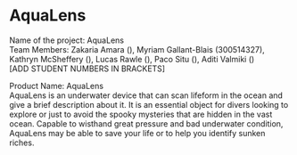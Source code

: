 # AquaLens
Name of the project: AquaLens  
Team Members: Zakaria Amara (), Myriam Gallant-Blais (300514327), Kathryn McSheffery (), Lucas Rawle (), Paco Situ (), Aditi Valmiki ()  
[ADD STUDENT NUMBERS IN BRACKETS]  

Product Name: AquaLens  
AquaLens is an underwater device that can scan lifeform in the ocean and give a brief description about it. It is an essential object for divers looking to explore or just to avoid the spooky mysteries that are hidden in the vast ocean. Capable to wisthand great pressure and bad underwater condition, AquaLens may be able to save your life or to help you identify sunken riches.  